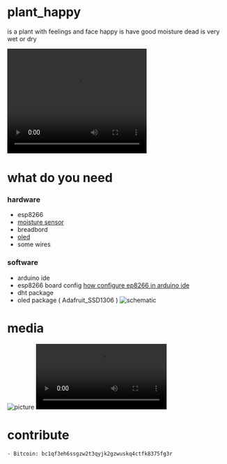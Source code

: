 # plant_happy
is a plant with feelings and face 
happy is have good moisture
dead is very wet or dry 

<video width="320" height="240" controls>
  <source src="http://wiki.unloquer.org/_media/personas/jero98772/vid_20200606_173204.mp4" type="video/mp4">
</video>

# what do you need 
### hardware
* esp8266
* [moisture sensor](https://external-content.duckduckgo.com/iu/?u=https%3A%2F%2Ftse1.mm.bing.net%2Fth%3Fid%3DOIP.lNpvTQ3V628librzlCncRQHaHa%26pid%3DApi&f=1)
* breadbord
* [oled](https://external-content.duckduckgo.com/iu/?u=https%3A%2F%2Fcircuits4you.com%2Fwp-content%2Fuploads%2F2019%2F01%2FSD1306_OLED_Display.jpg&f=1&nofb=1)
* some wires
### software 
* arduino ide 
* esp8266 board config [how configure ep8266 in arduino ide](https://youtu.be/2DL8FlrBTDs?t=77)
* dht package 
* oled package ( Adafruit_SSD1306 )
![schematic](http://wiki.unloquer.org/_media/personas/jero98772/happy_plant.png)
# media 
![picture](http://wiki.unloquer.org/_media/personas/jero98772/5.jpg)
![video](http://wiki.unloquer.org/_media/personas/jero98772/vid_20200606_173204.mp4)
# contribute 	
	- Bitcoin: bc1qf3eh6ssgzw2t3qyjk2gzwuskq4ctfk8375fg3r
